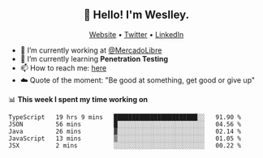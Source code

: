 <h2 align="center">👋 Hello! I'm Weslley.</h2>
<p align="center">
  <a href="http://weslleyneri.com.br">Website</a> •
  <a href="https://twitter.com/Weslley_Neri">Twitter</a> •
  <a href="https://www.linkedin.com/in/weslley-neri-3658908b">LinkedIn</a>
</p>


- 🔭 I’m currently working at [@MercadoLibre](https://github.com/mercadolibre)
- 🌱 I’m currently learning **Penetration Testing**
- 📫 How to reach me: [here](mailto:weslley39@gmail.com)
- ☁️ Quote of the moment: "Be good at something, get good or give up"

📊 **This week I spent my time working on**
<!--START_SECTION:waka-->
```text
TypeScript   19 hrs 9 mins   ███████████████████████░░   91.90 % 
JSON         56 mins         █░░░░░░░░░░░░░░░░░░░░░░░░   04.56 % 
Java         26 mins         ▓░░░░░░░░░░░░░░░░░░░░░░░░   02.14 % 
JavaScript   13 mins         ▒░░░░░░░░░░░░░░░░░░░░░░░░   01.05 % 
JSX          2 mins          ░░░░░░░░░░░░░░░░░░░░░░░░░   00.22 % 
```
<!--END_SECTION:waka-->

<!-- Inspired by https://github.com/gruselhaus/gruselhaus -->